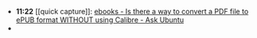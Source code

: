 - **11:22** [[quick capture]]:  [ebooks - Is there a way to convert a PDF file to ePUB format WITHOUT using Calibre - Ask Ubuntu](https://askubuntu.com/questions/169618/is-there-a-way-to-convert-a-pdf-file-to-epub-format-without-using-calibre#170119)
-